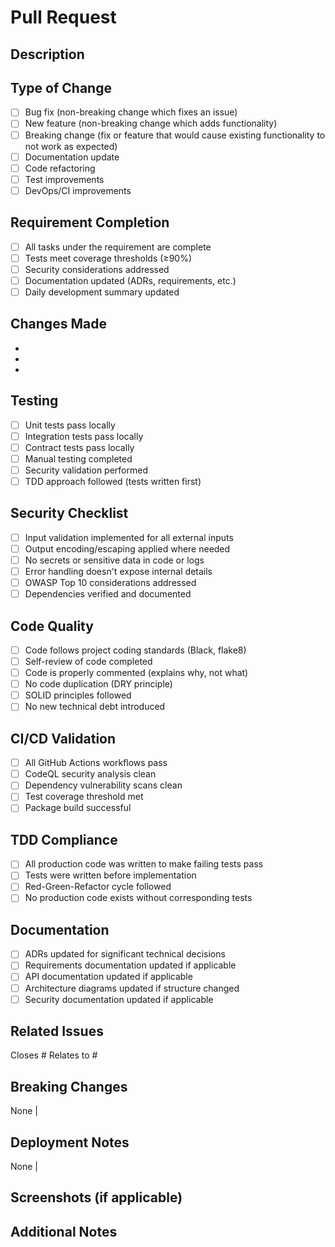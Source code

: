 # Pull Request

## Description
<!-- Provide a brief description of the changes in this PR -->

## Type of Change
<!-- Mark the relevant option with an "x" -->
- [ ] Bug fix (non-breaking change which fixes an issue)
- [ ] New feature (non-breaking change which adds functionality)
- [ ] Breaking change (fix or feature that would cause existing functionality to not work as expected)
- [ ] Documentation update
- [ ] Code refactoring
- [ ] Test improvements
- [ ] DevOps/CI improvements

## Requirement Completion
<!-- For feature PRs, confirm all requirement tasks are complete -->
- [ ] All tasks under the requirement are complete
- [ ] Tests meet coverage thresholds (≥90%)
- [ ] Security considerations addressed
- [ ] Documentation updated (ADRs, requirements, etc.)
- [ ] Daily development summary updated

## Changes Made
<!-- List the specific changes made in this PR -->
-
-
-

## Testing
<!-- Describe how you tested these changes -->
- [ ] Unit tests pass locally
- [ ] Integration tests pass locally
- [ ] Contract tests pass locally
- [ ] Manual testing completed
- [ ] Security validation performed
- [ ] TDD approach followed (tests written first)

## Security Checklist
<!-- Required for all PRs -->
- [ ] Input validation implemented for all external inputs
- [ ] Output encoding/escaping applied where needed
- [ ] No secrets or sensitive data in code or logs
- [ ] Error handling doesn't expose internal details
- [ ] OWASP Top 10 considerations addressed
- [ ] Dependencies verified and documented

## Code Quality
- [ ] Code follows project coding standards (Black, flake8)
- [ ] Self-review of code completed
- [ ] Code is properly commented (explains why, not what)
- [ ] No code duplication (DRY principle)
- [ ] SOLID principles followed
- [ ] No new technical debt introduced

## CI/CD Validation
- [ ] All GitHub Actions workflows pass
- [ ] CodeQL security analysis clean
- [ ] Dependency vulnerability scans clean
- [ ] Test coverage threshold met
- [ ] Package build successful

## TDD Compliance
- [ ] All production code was written to make failing tests pass
- [ ] Tests were written before implementation
- [ ] Red-Green-Refactor cycle followed
- [ ] No production code exists without corresponding tests

## Documentation
- [ ] ADRs updated for significant technical decisions
- [ ] Requirements documentation updated if applicable
- [ ] API documentation updated if applicable
- [ ] Architecture diagrams updated if structure changed
- [ ] Security documentation updated if applicable

## Related Issues
<!-- Link any related issues -->
Closes #
Relates to #

## Breaking Changes
<!-- List any breaking changes and migration notes -->
None | <!-- or describe breaking changes -->

## Deployment Notes
<!-- Any special deployment considerations -->
None | <!-- or describe deployment notes -->

## Screenshots (if applicable)
<!-- Add screenshots to help explain your changes -->

## Additional Notes
<!-- Any additional information that reviewers should know -->